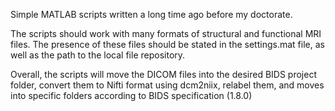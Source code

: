 Simple MATLAB scripts written a long time ago before my doctorate. 

The scripts should work with many formats of structural and functional MRI files. The presence of these files should be stated in the settings.mat file, as well as the path to the local file repository. 

Overall, the scripts will move the DICOM files into the desired BIDS project folder, convert them to Nifti format using dcm2niix, relabel them, and moves into specific folders according to BIDS specification (1.8.0)